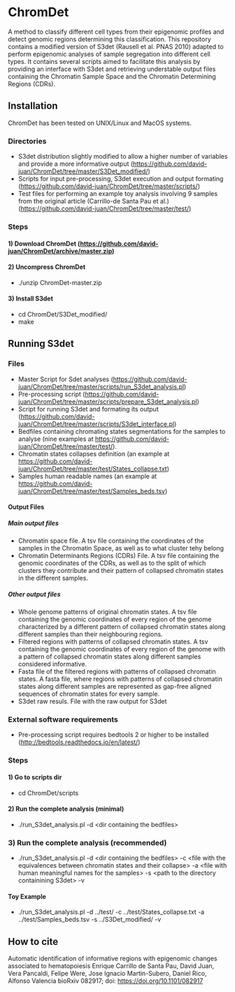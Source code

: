 # ChromDet
A method to classify different cell types from their epigenomic profiles and detect genomic regions determining this classification.
This repository contains a modified version of S3det (Rausell et al. PNAS 2010) adapted to perform epigenomic analyses of sample segregation into different cell types. It contains several scripts aimed to facilitate this analysis by providing an interface with S3det and retrieving understable output files containing the Chromatin Sample Space and the Chromatin Determining Regions (CDRs).

## Installation

ChromDet has been tested on UNIX/Linux and MacOS systems.

### Directories

-  S3det distribution slightly modified to allow a higher number of variables and provide a more informative output (https://github.com/david-juan/ChromDet/tree/master/S3Det_modified/)
-  Scripts for input pre-processing, S3det execution and output formating (https://github.com/david-juan/ChromDet/tree/master/scripts/)
-  Test files for performing an example toy analysis involving 9 samples from the original article (Carrillo-de Santa Pau et al.) (https://github.com/david-juan/ChromDet/tree/master/test/)

### Steps

#### 1) Download ChromDet (https://github.com/david-juan/ChromDet/archive/master.zip)

#### 2) Uncompress ChromDet
-  ./unzip ChromDet-master.zip

#### 3) Install S3det
-  cd ChromDet/S3Det_modified/
-  make

## Running S3det

### Files

-  Master Script for Sdet analyses (https://github.com/david-juan/ChromDet/tree/master/scripts/run_S3det_analysis.pl)
-  Pre-processing script (https://github.com/david-juan/ChromDet/tree/master/scripts/prepare_S3det_analysis.pl)
-  Script for running S3det and formating its output (https://github.com/david-juan/ChromDet/tree/master/scripts/S3det_interface.pl)
-  Bedfiles containing chromating states segmentations for the samples to analyse (nine examples at https://github.com/david-juan/ChromDet/tree/master/test/).
-  Chromatin states collapses definition (an example at https://github.com/david-juan/ChromDet/tree/master/test/States_collapse.txt)
-  Samples human readable names (an example at https://github.com/david-juan/ChromDet/tree/master/test/Samples_beds.tsv)

#### Output Files

##### Main output files

- Chromatin space file. A tsv file containing the coordinates of the samples in the Chromatin Space, as well as to what cluster tehy belong
- Chromatin Determinants Regions (CDRs) File. A tsv file containing the genomic coordinates of the CDRs, as well as to the split of which clusters they contribute and their pattern of collapsed chromatin states in the different samples.

##### Other output files

- Whole genome patterns of original chromatin states. A tsv file containing the genomic coordinates of every region of the genome characterized by a different pattern of collapsed chromatin states along different samples than their neighbouring regions.
- Filtered regions with patterns of collapsed chromatin states. A tsv containing the genomic coordinates of every region of the genome with a pattern of collapsed chromatin states along different samples considered informative.
- Fasta file of the filtered regions with patterns of collapsed chromatin states. A fasta file, where regions with patterns of collapsed chromatin states along different samples are represented as gap-free aligned sequences of chromatin states for every sample.
- S3det raw resuls. File with the raw output for S3det


### External software requirements

-  Pre-processing script requires bedtools 2 or higher to be installed (http://bedtools.readthedocs.io/en/latest/)

### Steps

#### 1) Go to scripts dir

-  cd ChromDet/scripts

#### 2) Run the complete analysis (minimal)

-  ./run_S3det_analysis.pl -d \<dir containing the bedfiles\>

### 3) Run the complete analysis (recommended)

-  ./run_S3det_analysis.pl -d \<dir containing the bedfiles\> -c \<file with the equivalences between chromatin states and their collapse\> -a \<file with human meaningful names for the samples\> -s \<path to the directory containining S3det\> -v

#### Toy Example

-  ./run_S3det_analysis.pl -d ../test/ -c ../test/States_collapse.txt -a ../test/Samples_beds.tsv -s ../S3Det_modified/ -v

## How to cite

Automatic identification of informative regions with epigenomic changes associated to hematopoiesis 
Enrique Carrillo de Santa Pau, David Juan, Vera Pancaldi, Felipe Were, Jose Ignacio Martin-Subero, Daniel Rico, Alfonso Valencia bioRxiv 082917; doi: https://doi.org/10.1101/082917
